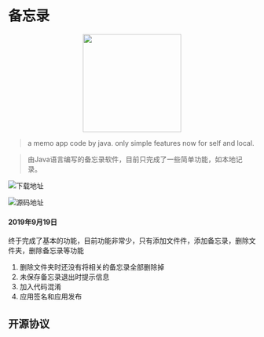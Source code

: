 # 备忘录

<p align="center">
  <a href="https://github.com/xiaoniudadi/INote">
    <img src="images/ic_launcher.png" width="200px">
  </a>
</p>

> a memo app code by java. only simple features now for self and local.

> 由Java语言编写的备忘录软件，目前只完成了一些简单功能，如本地记录。

![下载地址]()

![源码地址]()

#### 2019年9月19日

终于完成了基本的功能，目前功能非常少，只有添加文件件，添加备忘录，删除文件夹，删除备忘录等功能
1. 删除文件夹时还没有将相关的备忘录全部删除掉
2. 未保存备忘录退出时提示信息
3. 加入代码混淆
4. 应用签名和应用发布

## 开源协议

